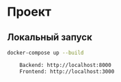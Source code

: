 # Проект

## Локальный запуск

```bash
docker-compose up --build

    Backend: http://localhost:8000 
    Frontend: http://localhost:3000 
     

